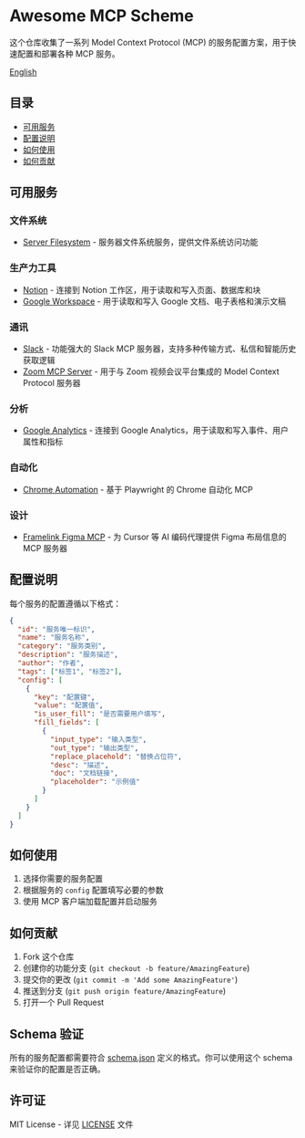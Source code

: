 # Awesome MCP Scheme

这个仓库收集了一系列 Model Context Protocol (MCP) 的服务配置方案，用于快速配置和部署各种 MCP 服务。

[English](./README.md)

## 目录

- [可用服务](#可用服务)
- [配置说明](#配置说明)
- [如何使用](#如何使用)
- [如何贡献](#如何贡献)

## 可用服务

### 文件系统

- [Server Filesystem](https://github.com/modelcontextprotocol/server-filesystem) - 服务器文件系统服务，提供文件系统访问功能

### 生产力工具

- [Notion](https://github.com/makenotion/notion-mcp-server) - 连接到 Notion 工作区，用于读取和写入页面、数据库和块
- [Google Workspace](https://github.com/taylorwilsdon/google_workspace_mcp) - 用于读取和写入 Google 文档、电子表格和演示文稿

### 通讯

- [Slack](https://github.com/korotovsky/slack-mcp-server) - 功能强大的 Slack MCP 服务器，支持多种传输方式、私信和智能历史获取逻辑
- [Zoom MCP Server](https://github.com/javaprogrammerlb/zoom-mcp-server) - 用于与 Zoom 视频会议平台集成的 Model Context Protocol 服务器

### 分析

- [Google Analytics](https://github.com/surendranb/google-analytics-mcp) - 连接到 Google Analytics，用于读取和写入事件、用户属性和指标

### 自动化

- [Chrome Automation](https://github.com/JackZhao98/chrome-automation-mcp) - 基于 Playwright 的 Chrome 自动化 MCP

### 设计

- [Framelink Figma MCP](https://github.com/GLips/Figma-Context-MCP) - 为 Cursor 等 AI 编码代理提供 Figma 布局信息的 MCP 服务器

## 配置说明

每个服务的配置遵循以下格式：

```json
{
  "id": "服务唯一标识",
  "name": "服务名称",
  "category": "服务类别",
  "description": "服务描述",
  "author": "作者",
  "tags": ["标签1", "标签2"],
  "config": [
    {
      "key": "配置键",
      "value": "配置值",
      "is_user_fill": "是否需要用户填写",
      "fill_fields": [
        {
          "input_type": "输入类型",
          "out_type": "输出类型",
          "replace_placehold": "替换占位符",
          "desc": "描述",
          "doc": "文档链接",
          "placeholder": "示例值"
        }
      ]
    }
  ]
}
```

## 如何使用

1. 选择你需要的服务配置
2. 根据服务的 `config` 配置填写必要的参数
3. 使用 MCP 客户端加载配置并启动服务

## 如何贡献

1. Fork 这个仓库
2. 创建你的功能分支 (`git checkout -b feature/AmazingFeature`)
3. 提交你的更改 (`git commit -m 'Add some AmazingFeature'`)
4. 推送到分支 (`git push origin feature/AmazingFeature`)
5. 打开一个 Pull Request

## Schema 验证

所有的服务配置都需要符合 [schema.json](./schema.json) 定义的格式。你可以使用这个 schema 来验证你的配置是否正确。

## 许可证

MIT License - 详见 [LICENSE](./LICENSE) 文件
